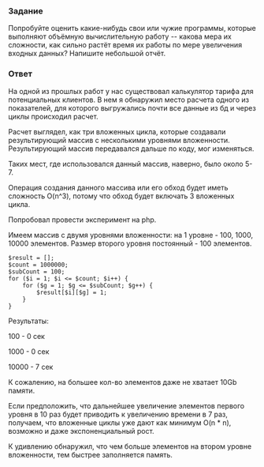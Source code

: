 ### Задание
Попробуйте оценить какие-нибудь свои или чужие программы, которые выполняют объёмную вычислительную работу -- какова мера их сложности, как сильно растёт время их работы по мере увеличения входных данных? Напишите небольшой отчёт.

### Ответ
На одной из прошлых работ у нас существовал калькулятор тарифа для потенциальных клиентов. В нем я обнаружил место расчета одного из показателей, для которого выгружались почти все данные из бд и через циклы происходил расчет. 

Расчет выглядел, как три вложенных цикла, которые создавали результирующий массив с несколькими уровнями вложенности. Результирующий массив передавался дальше по коду, мог изменяться.

Таких мест, где использовался данный массив, наверно, было около 5-7.

Операция создания данного массива или его обход будет иметь сложность O(n^3), потому что обход будет включать 3 вложенных цикла.

Попробовал провести эксперимент на php. 

Имеем массив с двумя уровнями вложенности: на 1 уровне - 100, 1000, 10000 элементов. Размер второго уровня постоянный - 100 элементов.
```
$result = [];
$count = 1000000;
$subCount = 100;
for ($i = 1; $i <= $count; $i++) {
	for ($g = 1; $g <= $subCount; $g++) {
		$result[$i][$g] = 1;
	}
}
```
Результаты:

100 - 0 сек

1000 - 0 сек

10000 - 7 сек

К сожалению, на большее кол-во элементов даже не хватает 10Gb памяти.

Если предположить, что дальнейшее увеличение элементов первого уровня в 10 раз будет приводить к увеличению времени в 7 раз, получаем, что вложенные циклы уже дают как минимум O(n * n), возможно и даже экспоненциальный рост.

К удивлению обнаружил, что чем больше элементов на втором уровне вложенности, тем быстрее заполняется память.



